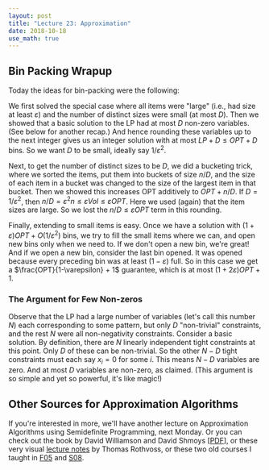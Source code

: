 ```yaml
---
layout: post
title: "Lecture 23: Approximation"
date: 2018-10-18
use_math: true
---
```


## Bin Packing Wrapup

Today the ideas for bin-packing were the following: 

We first solved the special case where all items were "large" (i.e., had
size at least $\varepsilon$) and the number of distinct sizes were small
(at most $D$). Then we showed that a basic solution to the LP had at
most $D$ non-zero variables. (See below for another recap.) And hence
rounding these variables up to the next integer gives us an integer
solution with at most $LP + D \leq OPT + D$ bins. So we want $D$ to be
small, ideally say $1/\varepsilon^2$.

Next, to get the number of distinct sizes to be $D$, we did a bucketing
trick, where we sorted the items, put them into buckets of size $n/D$,
and the size of each item in a bucket was changed to the size of the
largest item in that bucket. Then we showed this increases OPT
additively to $OPT + n/D$. If $D = 1/\varepsilon^2$, then $n/D =
\varepsilon^2 n \leq \varepsilon Vol \leq \varepsilon OPT$. Here we used
(again) that the item sizes are large. So we lost the $n/D \leq
\varepsilon OPT$ term in this rounding.

Finally, extending to small items is easy. Once we have a solution with
$(1+\varepsilon) OPT + O(1/\varepsilon^2)$ bins, we try to fill the
small items where we can, and open new bins only when we need to. If we
don't open a new bin, we're great! And if we open a new bin, consider
the last bin opened. It was opened because every preceding bin was at
least $(1-\varepsilon)$ full. So in this case we get a
$\frac{OPT}{1-\varepsilon} + 1$ guarantee, which is at most $(1+
2\varepsilon)OPT + 1$.

### The Argument for Few Non-zeros

Observe that the LP had a large number of variables (let's call this
number $N$) each corresponding to some pattern, but only $D$
"non-trivial" constraints, and the rest $N$ were all non-negativity
constraints. Consider a basic solution. By definition, there are $N$
linearly independent tight constraints at this point. Only $D$ of these
can be non-trivial. So the other $N-D$ tight constraints must each say
$x_i = 0$ for some $i$. This means $N-D$ variables are zero. And at most
$D$ variables are non-zero, as claimed. (This argument is so simple and
yet so powerful, it's like magic!)

## Other Sources for Approximation Algorithms

If you're interested in more, we'll have another lecture on
Approximation Algorithms using Semidefinite Programming, next Monday. Or
you can check out the book by David Williamson and David Shmoys
\[[PDF](http://www.designofapproxalgs.com/book.pdf)\], or these very visual [lecture
notes](https://sites.math.washington.edu/~rothvoss/slides/ApproximationAlgorithmsLectureSlides-Fall09.pdf) by Thomas Rothvoss, or these two old courses I taught in
[F05](http://www.cs.cmu.edu/afs/cs.cmu.edu/academic/class/15854-f05/www/)
and [S08](http://www.cs.cmu.edu/~anupamg/adv-approx/).
